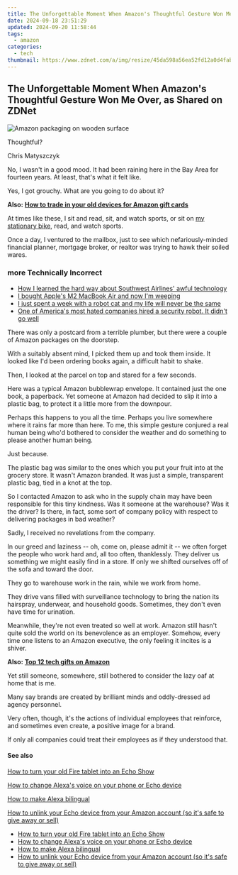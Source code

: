 ```yaml
---
title: The Unforgettable Moment When Amazon's Thoughtful Gesture Won Me Over, as Shared on ZDNet
date: 2024-09-18 23:51:29
updated: 2024-09-20 11:58:44
tags:
  - amazon
categories:
  - tech
thumbnail: https://www.zdnet.com/a/img/resize/45da598a56ea52fd12a0d4fabdd4fe40b539bd1b/2023/01/17/7f89f0ad-beb1-4267-a121-23bb4b1d07e0/p-bag-2.jpg?width=278&height=156&fit=crop&auto=webp
---
```


## The Unforgettable Moment When Amazon's Thoughtful Gesture Won Me Over, as Shared on ZDNet

![Amazon packaging on wooden surface](https://www.zdnet.com/a/img/resize/2323602bd0728e5e9a414a5cba50b0e4c6644228/2023/01/17/7f89f0ad-beb1-4267-a121-23bb4b1d07e0/p-bag-2.jpg?auto=webp&width=1280)

Thoughtful?

Chris Matyszczyk

No, I wasn't in a good mood. It had been raining here in the Bay Area for fourteen years. At least, that's what it felt like.

Yes, I got grouchy. What are you going to do about it?

**Also:** [**How to trade in your old devices for Amazon gift cards**](https://www.zdnet.com/article/how-to-recycle-your-electronics-into-amazon-gift-cards/)

At times like these, I sit and read, sit, and watch sports, or sit on [my stationary bike](https://www.zdnet.com/article/the-bike-that-got-me-through-the-pandemic-its-2000-less-than-a-peloton/), read, and watch sports.

Once a day, I ventured to the mailbox, just to see which nefariously-minded financial planner, mortgage broker, or realtor was trying to hawk their soiled wares.

### more Technically Incorrect

* [How I learned the hard way about Southwest Airlines' awful technology](https://www.zdnet.com/article/how-i-learned-the-hard-way-about-southwest-airlines-awful-technology/)
* [I bought Apple's M2 MacBook Air and now I'm weeping](https://www.zdnet.com/article/i-bought-apples-m2-macbook-air-and-now-im-weeping/)
* [I just spent a week with a robot cat and my life will never be the same](https://www.zdnet.com/article/i-just-spent-a-week-with-a-robot-cat-and-my-life-will-never-be-the-same/)
* [One of America's most hated companies hired a security robot. It didn't go well](https://www.zdnet.com/article/one-of-americas-most-hated-companies-hired-a-security-robot-it-didnt-go-well/)

There was only a postcard from a terrible plumber, but there were a couple of Amazon packages on the doorstep.

With a suitably absent mind, I picked them up and took them inside. It looked like I'd been ordering books again, a difficult habit to shake.

Then, I looked at the parcel on top and stared for a few seconds. 

Here was a typical Amazon bubblewrap envelope. It contained just the one book, a paperback. Yet someone at Amazon had decided to slip it into a plastic bag, to protect it a little more from the downpour.

Perhaps this happens to you all the time. Perhaps you live somewhere where it rains far more than here. To me, this simple gesture conjured a real human being who'd bothered to consider the weather and do something to please another human being.

Just because.

The plastic bag was similar to the ones which you put your fruit into at the grocery store. It wasn't Amazon branded. It was just a simple, transparent plastic bag, tied in a knot at the top.

So I contacted Amazon to ask who in the supply chain may have been responsible for this tiny kindness. Was it someone at the warehouse? Was it the driver? Is there, in fact, some sort of company policy with respect to delivering packages in bad weather?

Sadly, I received no revelations from the company.

In our greed and laziness -- oh, come on, please admit it -- we often forget the people who work hard and, all too often, thanklessly. They deliver us something we might easily find in a store. If only we shifted ourselves off of the sofa and toward the door.

They go to warehouse work in the rain, while we work from home.

They drive vans filled with surveillance technology to bring the nation its hairspray, underwear, and household goods. Sometimes, they don't even have time for urination.

Meanwhile, they're not even treated so well at work. Amazon still hasn't quite sold the world on its benevolence as an employer. Somehow, every time one listens to an Amazon executive, the only feeling it incites is a shiver.

**Also:** [**Top 12 tech gifts on Amazon**](https://www.zdnet.com/home-and-office/best-amazon-gift/)

Yet still someone, somewhere, still bothered to consider the lazy oaf at home that is me.

Many say brands are created by brilliant minds and oddly-dressed ad agency personnel.  

Very often, though, it's the actions of individual employees that reinforce, and sometimes even create, a positive image for a brand. 

If only all companies could treat their employees as if they understood that.

#### See also

[How to turn your old Fire tablet into an Echo Show](https://www.zdnet.com/article/how-to-turn-your-old-fire-tablet-into-an-echo-show/ "How to turn your old Fire tablet into an Echo Show")

[How to change Alexa's voice on your phone or Echo device](https://www.zdnet.com/article/how-to-change-alexas-voice/ "How to change Alexa's voice on your phone or Echo device")

[How to make Alexa bilingual](https://www.zdnet.com/article/how-to-make-alexa-bilingual/ "How to make Alexa bilingual")

[How to unlink your Echo device from your Amazon account (so it's safe to give away or sell)](https://www.zdnet.com/article/how-to-unlink-your-echo-device-from-your-amazon-account-so-its-safe-to-give-away-or-sell/ "How to unlink your Echo device from your Amazon account (so it's safe to give away or sell)")

* [How to turn your old Fire tablet into an Echo Show](https://www.zdnet.com/article/how-to-turn-your-old-fire-tablet-into-an-echo-show/ "How to turn your old Fire tablet into an Echo Show")
* [How to change Alexa's voice on your phone or Echo device](https://www.zdnet.com/article/how-to-change-alexas-voice/ "How to change Alexa's voice on your phone or Echo device")
* [How to make Alexa bilingual](https://www.zdnet.com/article/how-to-make-alexa-bilingual/ "How to make Alexa bilingual")
* [How to unlink your Echo device from your Amazon account (so it's safe to give away or sell)](https://www.zdnet.com/article/how-to-unlink-your-echo-device-from-your-amazon-account-so-its-safe-to-give-away-or-sell/ "How to unlink your Echo device from your Amazon account (so it's safe to give away or sell)")

<ins class="adsbygoogle"
     style="display:block"
     data-ad-format="autorelaxed"
     data-ad-client="ca-pub-7571918770474297"
     data-ad-slot="1223367746"></ins>



<ins class="adsbygoogle"
     style="display:block"
     data-ad-client="ca-pub-7571918770474297"
     data-ad-slot="8358498916"
     data-ad-format="auto"
     data-full-width-responsive="true"></ins>

